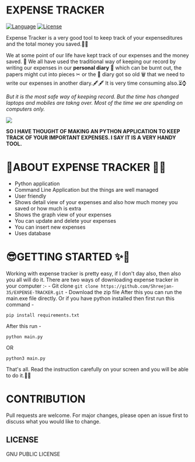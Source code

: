 #  EXPENSE TRACKER
<a href="https://github.com/Shreejan-35/Classified"><img src="https://img.shields.io/badge/Language-python-green.svg" alt="Language"></a>
<a href="https://github.com/Shreejan-35/Classified/blob/master/LICENSE"><img src="https://img.shields.io/badge/License-GNU-blue.svg" alt="License"></a>

Expense Tracker is a very good tool to keep track of your expenseditures and the total money you saved.🤑🤑

We at some point of our life have kept track of our expenses and the money saved. 📃 We all have used the traditional way of keeping our 
record by writing our expenses in our **personal diary** 📃 which can be burnt out, the papers might cut into pieces ✂ or the 📜 diary
got so old 🗑 that we need to write our expenses in another diary.🖋🖋 It is very time consuming also.⏳⌚

*But it is the most safe way of keeping record. But the time has changed laptops and mobiles are takng over. Most of the time we are spending on computers only.*

![](https://github.com/Shreejan-35/EXPENSE-TRACKER/blob/main/res/web.JPG)

**SO I HAVE THOUGHT OF MAKING AN PYTHON APPLICATION TO KEEP TRACK OF YOUR IMPORTANT EXPENSES. I SAY IT IS A VERY HANDY TOOL.**

# 🧐ABOUT EXPENSE TRACKER 🎊🎊
- Python application
- Command Line Application but the things are well managed
- User friendly
- Shows detail view of your expenses and also how much money you saved or how much is extra
- Shows the graph view of your expenses
- You can update and delete your expenses
- You can insert new expenses
- Uses database

# 😎GETTING STARTED ✨🎏
Working with expense tracker is pretty easy, if I don't day also, then also you all will do it.
There are two ways of downloading expense tracker in your computer :-
    - Git clone 
    ```
    git clone https://github.com/Shreejan-35/EXPENSE-TRACKER.git
    ```
    - Download the zip file 
After this you can run the main.exe file directly.
Or if you have python installed then first run this command - 
```
pip install requirements.txt
```
After this run - 
```
python main.py
```
OR
```
python3 main.py
```
That's all.
Read the instruction carefully on your screen and you will be able to do it.🎉🎉

# CONTRIBUTION
Pull requests are welcome. For major changes, please open an issue first to discuss what you would like to change.

## LICENSE
GNU PUBLIC LICENSE